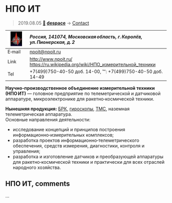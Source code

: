 # НПО ИТ
> 2019.08.05 **[🚀](../index/index.md) [despace](index.md)** → [Contact](contact.md)

|[![](f/contact/n/npo_it_logo1_thumb.jpg)](f/contact/n/npo_it_logo1.png)|*Россия, 141074, Московская область, г. Королёв, ул. Пионерская, д. 2*|
|:--|:--|
|E‑mail| <npoit@npoit.ru> |
|Link| <http://www.npoit.ru/><br> <https://ru.wikipedia.org/wiki/НПО_измерительной_техники> |
|Tel| +7(499)750-40-50 доб. 14-00, ℻: +7(499)750-40-50 доб. 14-49 |

**Научно‑производственное объединение измерительной техники (НПО ИТ)** — головное предприятие по телеметрической и датчиковой аппаратуре, микроэлектронике для ракетно‑космической техники.

**Нынешняя продукция:** [БРК](comms.md), [гироскопы](imu.md), [ТМС](tms.md), наземная телеметрическая аппаратура.  
Основные направления деятельности:

   - исследование концепций и принципов построения информационно‑измерительных комплексов;
   - разработка проектов информационно‑телеметрического обеспечения, средств измерения, диагностики, контроля и управления;
   - разработка и изготовление датчиков и преобразующей аппаратуры для ракетно‑космической техники и практически для всех отраслей народного хозяйства.

<p style="page-break-after:always"> </p>

## НПО ИТ, comments

…
